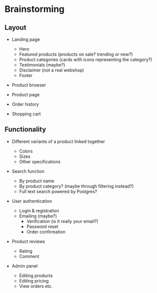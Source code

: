 # Brainstorming

## Layout

- Landing page
  - Hero
  - Featured products (products on sale? trending or new?)
  - Product categories (cards with icons representing the category?)
  - Testimonials (maybe?)
  - Disclaimer (not a real webshop)
  - Footer

- Product browser

- Product page

- Order history

- Shopping cart


## Functionality

- Different variants of a product linked together
  - Colors
  - Sizes
  - Other specifications

- Search function
  - By product name
  - By product category? (maybe through filtering instead?)
  - Full text search powered by Postgres?

- User authentication
  - Login & registration
  - Emailing (maybe?)
    - Verification (is it really your email?)
    - Password reset
    - Order confirmation

- Product reviews
  - Rating
  - Comment

- Admin panel
  - Editing products
  - Editing pricing
  - View orders etc.
